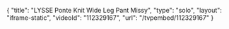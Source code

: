 {
    "title": "LYSSE Ponte Knit Wide Leg Pant  Missy",
    "type": "solo",
    "layout": "iframe-static",
    "videoId": "112329167",
    "url": "\/tvpembed\/112329167"
}